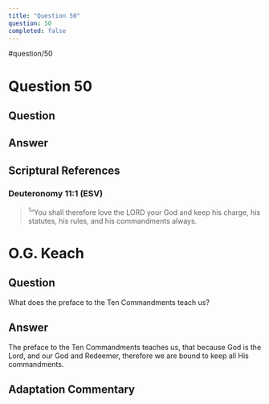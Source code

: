 ```yaml
---
title: "Question 50"
question: 50
completed: false
---
```

#question/50
# Question 50

## Question


## Answer


## Scriptural References
### Deuteronomy 11:1 (ESV)
> <sup>1</sup>“You shall therefore love the LORD your God and keep his charge, his statutes, his rules, and his commandments always.

# O.G. Keach
## Question
What does the preface to the Ten Commandments teach us?

## Answer
The preface to the Ten Commandments teaches us, that because God is the Lord, and our God and Redeemer, therefore we are bound to keep all His commandments.

## Adaptation Commentary
